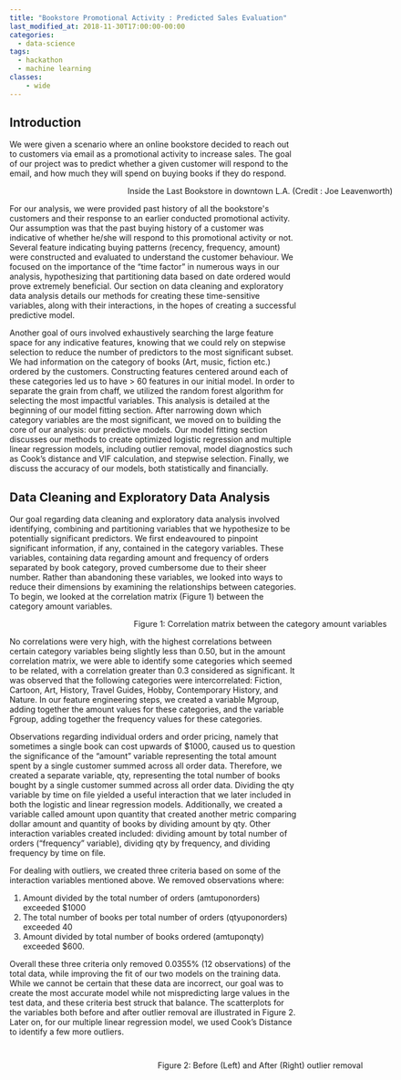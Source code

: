 ```yaml
---
title: "Bookstore Promotional Activity : Predicted Sales Evaluation"
last_modified_at: 2018-11-30T17:00:00-00:00
categories:
  - data-science
tags:
  - hackathon
  - machine learning
classes:
    - wide
---
```


<style>
figcaption {
  text-align: center;
}
</style>


## Introduction

We were given a scenario where an online bookstore decided to reach out to customers via email as a promotional activity to increase sales. The goal of our project was to predict whether a given customer will respond to the email, and how much they will spend on buying books if they do respond.

<figure style="width: 800px" class="align-center">
  <img src="{{ site.url }}{{ site.baseurl }}/assets/images/bookstore/bookstore.jpg" alt="">
  <figcaption class="align-center">Inside the Last Bookstore in downtown L.A. (Credit : Joe Leavenworth)
</figcaption>
</figure>

For our analysis, we were provided past history of all the bookstore's customers and their response to an earlier conducted promotional activity.  Our assumption was that the past buying history of a customer was indicative of whether he/she will respond to this promotional activity or not. Several feature indicating buying patterns (recency, frequency, amount) were constructed and evaluated to understand the customer behaviour. We focused on the importance of the “time factor” in numerous ways in our analysis, hypothesizing that partitioning data based on date ordered would prove extremely beneficial. Our section on data cleaning and exploratory data analysis details our methods for creating these time-sensitive variables, along with their interactions, in the hopes of creating a successful predictive model.

Another goal of ours involved exhaustively searching the large feature space for any indicative features, knowing that we could rely on stepwise selection to reduce the number of predictors to the most significant subset. We had information on the category of books (Art, music, fiction etc.) ordered by the customers. Constructing features centered around each of these categories led us to have > 60 features in our initial model. In order to separate the grain from chaff, we utilized the random forest algorithm for selecting the most impactful variables. This analysis is detailed at the beginning of our model fitting section. After narrowing down which category variables are the most significant, we moved on to building the core of our analysis: our predictive models. Our model fitting section discusses our methods to create optimized logistic regression and multiple linear regression models, including outlier removal, model diagnostics such as Cook’s distance and VIF calculation, and stepwise selection. Finally, we discuss the accuracy of our models, both statistically and financially.

## Data Cleaning and Exploratory Data Analysis

Our goal regarding data cleaning and exploratory data analysis involved identifying, combining and partitioning variables that we hypothesize to be potentially significant predictors. We first endeavoured to pinpoint significant information, if any, contained in the category variables. These variables, containing data regarding amount and frequency of orders separated by book category, proved cumbersome due to their sheer number. Rather than abandoning these variables, we looked into ways to reduce their dimensions by examining the relationships between categories. To begin, we looked at the correlation matrix (Figure 1) between the category amount variables.

<figure style="width: 800px" class="align-center">
  <img src="{{ site.url }}{{ site.baseurl }}/assets/images/bookstore/Fig1.PNG" alt="">
  <figcaption class="align-center">Figure 1: Correlation matrix between the category amount variables
</figcaption>
</figure>

No correlations were very high, with the highest correlations between certain category variables being slightly less than 0.50, but in the amount correlation matrix, we were able to identify some categories which seemed to be related, with a correlation greater than 0.3 considered as significant. It was observed that the following categories were intercorrelated: Fiction, Cartoon, Art, History, Travel Guides, Hobby, Contemporary History, and Nature. In our feature engineering steps, we created a variable Mgroup, adding together the amount values for these categories, and the variable Fgroup, adding together the frequency values for these categories.

Observations regarding individual orders and order pricing, namely that sometimes a single book can cost upwards of $1000, caused us to question the significance of the “amount”
variable representing the total amount spent by a single customer summed across all order data. Therefore, we created a separate variable, qty, representing the total number of books bought by
a single customer summed across all order data. Dividing the qty variable by time on file yielded a useful interaction that we later included in both the logistic and linear regression models.
Additionally, we created a variable called amount upon quantity that created another metric comparing dollar amount and quantity of books by dividing amount by qty. Other interaction
variables created included: dividing amount by total number of orders (“frequency” variable), dividing qty by frequency, and dividing frequency by time on file.

For dealing with outliers, we created three criteria based on some of the interaction variables mentioned above. We removed observations where:
1. Amount divided by the total number of orders (amtuponorders) exceeded $1000
2. The total number of books per total number of orders (qtyuponorders) exceeded 40
3. Amount divided by total number of books ordered (amtuponqty) exceeded $600.

Overall these three criteria only removed 0.0355% (12 observations) of the total data, while improving the fit of our two models on the training data. While we cannot be certain that these data are incorrect, our goal was to create the most accurate model while not mispredicting large values in the test data, and these criteria best struck that balance. The scatterplots for the variables both before and after outlier removal are illustrated in Figure 2. Later on, for our multiple linear regression model, we used Cook’s Distance to identify a few more outliers.

<figure style="width: 800px" class="align-center">
  <img src="{{ site.url }}{{ site.baseurl }}/assets/images/bookstore/Fig2_1.PNG" alt="">
</figure>

<figure style="width: 800px" class="align-center">
  <img src="{{ site.url }}{{ site.baseurl }}/assets/images/bookstore/Fig2_2.PNG" alt="">
</figure>

<figure style="width: 800px" class="align-center">
  <img src="{{ site.url }}{{ site.baseurl }}/assets/images/bookstore/Fig2_3.PNG" alt="">
  <figcaption class="align-center">Figure 2: Before (Left) and After (Right) outlier removal
</figcaption>
</figure>
